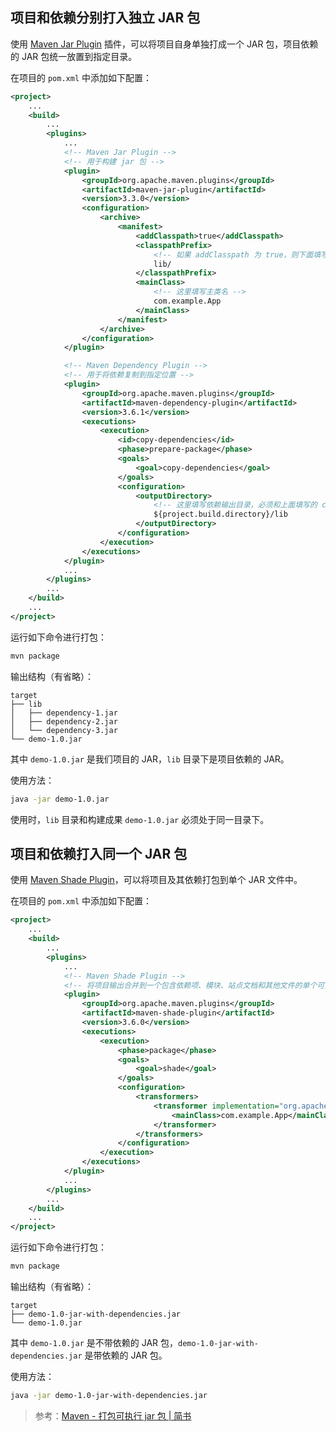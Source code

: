 ## 项目和依赖分别打入独立 JAR 包

使用 [Maven Jar Plugin](https://mvnrepository.com/artifact/org.apache.maven.plugins/maven-jar-plugin) 插件，可以将项目自身单独打成一个 JAR 包，项目依赖的 JAR 包统一放置到指定目录。

在项目的 `pom.xml` 中添加如下配置：

```xml
<project>
	...
	<build>
		...
		<plugins>
			...
			<!-- Maven Jar Plugin -->
			<!-- 用于构建 jar 包 -->
			<plugin>
				<groupId>org.apache.maven.plugins</groupId>
				<artifactId>maven-jar-plugin</artifactId>
				<version>3.3.0</version>
				<configuration>
					<archive>
						<manifest>
							<addClasspath>true</addClasspath>
							<classpathPrefix>
								<!-- 如果 addClasspath 为 true，则下面填写 classpath 的目录前缀 -->
								lib/
							</classpathPrefix>
							<mainClass>
								<!-- 这里填写主类名 -->
								com.example.App
							</mainClass>
						</manifest>
					</archive>
				</configuration>
			</plugin>

			<!-- Maven Dependency Plugin -->
			<!-- 用于将依赖复制到指定位置 -->
			<plugin>
				<groupId>org.apache.maven.plugins</groupId>
				<artifactId>maven-dependency-plugin</artifactId>
				<version>3.6.1</version>
				<executions>
					<execution>
						<id>copy-dependencies</id>
						<phase>prepare-package</phase>
						<goals>
							<goal>copy-dependencies</goal>
						</goals>
						<configuration>
							<outputDirectory>
								<!-- 这里填写依赖输出目录，必须和上面填写的 classpathPrefix 相对应 -->
								${project.build.directory}/lib
							</outputDirectory>
						</configuration>
					</execution>
				</executions>
			</plugin>
			...
		</plugins>
		...
	</build>
	...
</project>
```

运行如下命令进行打包：

```sh
mvn package
```

输出结构（有省略）：

```
target
├── lib
│   ├── dependency-1.jar
│   ├── dependency-2.jar
│   └── dependency-3.jar
└── demo-1.0.jar
```

其中 `demo-1.0.jar` 是我们项目的 JAR，`lib` 目录下是项目依赖的 JAR。

使用方法：

```sh
java -jar demo-1.0.jar
```

使用时，`lib` 目录和构建成果 `demo-1.0.jar` 必须处于同一目录下。

## 项目和依赖打入同一个 JAR 包

使用 [Maven Shade Plugin](https://mvnrepository.com/artifact/org.apache.maven.plugins/maven-shade-plugin)，可以将项目及其依赖打包到单个 JAR 文件中。

在项目的 `pom.xml` 中添加如下配置：

```xml
<project>
	...
	<build>
		...
		<plugins>
			...
			<!-- Maven Shade Plugin -->
			<!-- 将项目输出合并到一个包含依赖项、模块、站点文档和其他文件的单个可分发存档中 -->
			<plugin>
				<groupId>org.apache.maven.plugins</groupId>
				<artifactId>maven-shade-plugin</artifactId>
				<version>3.6.0</version>
				<executions>
					<execution>
						<phase>package</phase>
						<goals>
							<goal>shade</goal>
						</goals>
						<configuration>
							<transformers>
								<transformer implementation="org.apache.maven.plugins.shade.resource.ManifestResourceTransformer">
									<mainClass>com.example.App</mainClass> <!-- 替换为你的主类 -->
								</transformer>
							</transformers>
						</configuration>
					</execution>
				</executions>
			</plugin>
			...
		</plugins>
		...
	</build>
	...
</project>
```

运行如下命令进行打包：

```sh
mvn package
```

输出结构（有省略）：

```
target
├── demo-1.0-jar-with-dependencies.jar
└── demo-1.0.jar
```

其中 `demo-1.0.jar` 是不带依赖的 JAR 包，`demo-1.0-jar-with-dependencies.jar` 是带依赖的 JAR 包。

使用方法：

```sh
java -jar demo-1.0-jar-with-dependencies.jar
```

> 参考：[Maven - 打包可执行 jar 包 | 简书](https://www.jianshu.com/p/0d85d0539b1a)